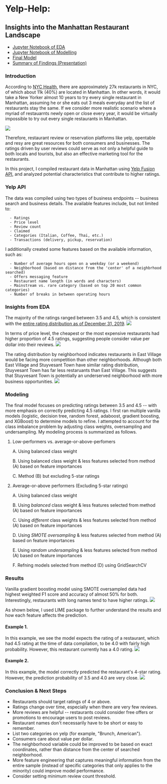 # Yelp-Help:
## Insights into the Manhattan Restaurant Landscape

- [Jupyter Notebook of EDA](https://github.com/wendysjkim/yelp-ratings/blob/master/Yelp_v2.ipynb)
- [Jupyter Notebook of Modelling](https://github.com/wendysjkim/yelp-ratings/blob/master/yelp_model_v2.ipynb)
- [Final Model](https://github.com/wendysjkim/yelp-ratings/blob/master/smote_gbt_gs_v2.sav)
- [Summary of Findings (Presentation)](https://github.com/wendysjkim/yelp-ratings/blob/master/presentation.pdf)

### Introduction
According to [NYC Health](https://a816-health.nyc.gov/ABCEatsRestaurants/#/Search), there are approximately 27k restaurants in NYC, of which about 11k (40%) are located in Manhattan.
In other words, it would take a New Yorker almost 10 years to try every single restaurant in Manhattan, assuming he or she eats out 3 meals everyday and the list of restaurants stay the same. If we consider more realistic scenario where a myriad of restauarnts newly open or close every year, it would be virtually impossible to try out every single restaurants in Manhattan.

![](https://github.com/wendysjkim/yelp-ratings/blob/master/Images/NYRestaurants.png)

Therefore, restaurant review or reservation platforms like yelp, opentable and resy are great resources for both consumers and businesses. The ratings driven by user reviews could serve as not only a helpful guide to both locals and tourists, but also an effective marketing tool for the restaurants.

In this project, I compiled restaurant data in Manhattan using [Yelp Fusion API](https://www.yelp.com/developers/documentation/v3/get_started), and analyzed potential characteristics that contribute to higher ratings.

### Yelp API
The data was compiled using two types of business endpoints -- business search and business details. The available features include, but not limited to:

      - Ratings
      - Price level
      - Review count
      - Claimed
      - Categories (Italian, Coffee, Thai, etc.)
      - Transactions (delivery, pickup, reservation)

I additionally created some features based on the available information, such as:

      - Number of average hours open on a weekday (or a weekend)
      - Neighborhood (based on distance from the 'center' of a neighbrhood searched)
      - Offers messaging feature
      - Restaurant name length (in words and characters)
      - Mainstream vs. rare category (based on top 20 most common categories)
      - Number of breaks in between operating hours
 
### Insights from EDA

The majority of the ratings ranged between 3.5 and 4.5, which is consistent with the [entire rating distribution as of December 31, 2019](https://www.yelp-press.com/company/fast-facts/default.aspx).
![](https://github.com/wendysjkim/yelp-ratings/blob/master/Images/RatingsDistribution.png)

In terms of price level, the cheapest or the most expensive restaurants had higher proportion of 4.5 ratings, suggesting people consider value per dollar into their reviews. 
![](https://github.com/wendysjkim/yelp-ratings/blob/master/Images/RatingByPrice.png)

The rating distribution by neighborhood indicates restaurants in East Village would be facing more competition than other neighborhoods. Although both East Village and Stuyvesant Town have similar rating distribution, Stuyvesant Town has far less restaruants than East Village. This suggests that Stuyvesant Town is potentially an underserved neighborhood with more business opportunities. 
![](https://github.com/wendysjkim/yelp-ratings/blob/master/Images/Neighborhood.png)


### Modeling
The final model focuses on predicting ratings between 3.5 and 4.5 -- with more emphasis on correctly predicting 4.5 ratings. 
I first ran multiple vanilla models (logistic, decision tree, random forest, adaboost, gradient boosting, and XGBoost) to determine models to refine. 
I attempted to account for the class imbalance problem by adjusting class weights, oversampling and undersampling. My modeling process is summarized as follows.   

1. Low-performers vs. average-or-above-perfomers
  
    A. Using balanced class weight
  
    B. Using balanced class weight & less features selected from method (A) based on feature importances
  
    C. Method (B) but excluding 5-star ratings



2. Average-or-above performers (Excluding 5-star ratings)
  
    A. Using balanced class weight
  
    B. Using *balanced* class weight & less features selected from method (A) based on feature importances
  
    C. Using *different* class weights & less features selected from method (A) based on feature importances
    
    D. Using *SMOTE oversampling* & less features selected from method (A) based on feature importances
    
    E. Using *random undersampling* & less features selected from method (A) based on feature importances
    
    F. Refning models selected from method (D) using GridSearchCV
    
 
### Results
Vanilla gradient boosting model using SMOTE oversampled data had highest weighted F1 score and accuracy of almost 50% for both.
Interestingly, restaurants with long names tend to have higher ratings. 
![](https://github.com/wendysjkim/yelp-ratings/blob/master/Images/results.png)

As shown below, I used LIME package to further understand the results and how each feature affects the prediction.

#### Example 1.

In this example, we see the model expects the rating of a restaurant, which had 4.5 rating at the time of data compilation, to be 4.0 with fairly high probability.
However, this restaurant currently has a 4.0 rating.
![](https://github.com/wendysjkim/yelp-ratings/blob/master/Images/LimeEx1.png)

#### Example 2.

In this example, the model correctly predicted the restaurant's 4-star rating. However, the prediction probability of 3.5 and 4.0 are very close.
![](https://github.com/wendysjkim/yelp-ratings/blob/master/Images/LimeEx2.png)

### Conclusion & Next Steps

- Restaurants should target ratings of 4 or above.
- Ratings change over time, especially when there are very few reviews.
- More reviews are helpful -- restaurants could consider free offers or promotions to encourage users to post reviews.
- Restaurant names don't necessarily have to be short or easy to remember.
- List two categories on yelp (for example, "Brunch, American").
- Consumers care about value per dollar.
- The neighborhood variable could be improved to be based on exact coordinates, rather than distance from the center of searched neighborhood. 
- More feature engineering that captures meaningful information from the entire sample (instead of specific categories that only applies to the minority)
could improve model performance.
- Consider setting minimum review count threshold.



